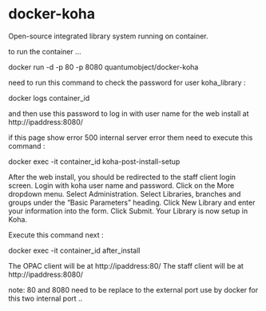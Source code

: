 docker-koha
===================

Open-source integrated library system running on container. 

to run the container ...

docker run -d -p 80 -p 8080 quantumobject/docker-koha

need to run this command to check the password for user koha_library :

docker logs container_id

and then use this password to log in with user name for the web install at http://ipaddress:8080/ 

if this page show error 500 internal server error them need to execute this command :

docker exec -it container_id koha-post-install-setup

After the web install, you should be redirected to the staff client login screen.
Login with koha user name and password.
Click on the More dropdown menu.
Select Administration.
Select Libraries, branches and groups under the “Basic Parameters” heading.
Click New Library and enter your information into the form.
Click Submit.
Your Library is now setup in Koha.

Execute this command next :

docker exec -it container_id after_install

The OPAC client will be at http://ipaddress:80/ The staff client will be at http://ipaddress:8080/

note: 80 and 8080 need to be replace to the external port use by docker for this two internal port ..
